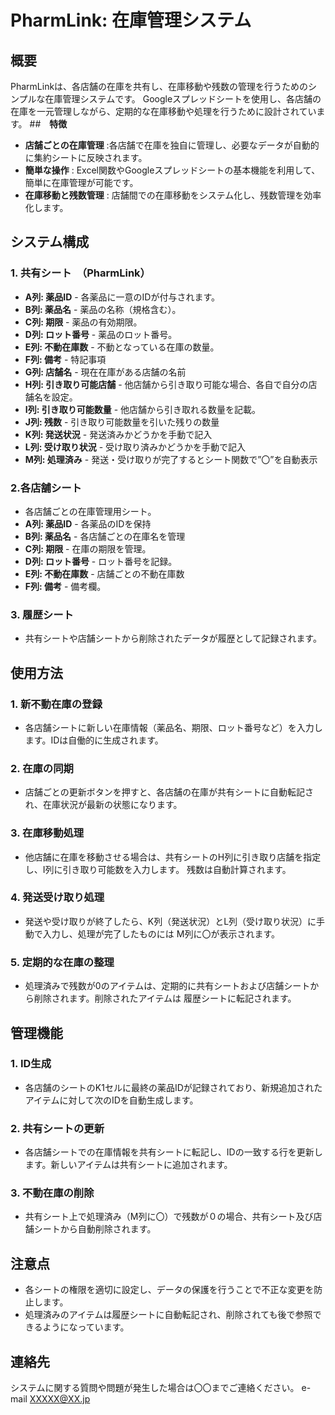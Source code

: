 # **PharmLink: 在庫管理システム**

## **概要**
PharmLinkは、各店舗の在庫を共有し、在庫移動や残数の管理を行うためのシンプルな在庫管理システムです。
Googleスプレッドシートを使用し、各店舗の在庫を一元管理しながら、定期的な在庫移動や処理を行うために設計されています。
##　**特徴**
- **店舗ごとの在庫管理** :各店舗で在庫を独自に管理し、必要なデータが自動的に集約シートに反映されます。
- **簡単な操作** : Excel関数やGoogleスプレッドシートの基本機能を利用して、簡単に在庫管理が可能です。
- **在庫移動と残数管理** : 店舗間での在庫移動をシステム化し、残数管理を効率化します。

## **システム構成**

### **1. 共有シート　（PharmLink）**
- **A列: 薬品ID** - 各薬品に一意のIDが付与されます。
- **B列: 薬品名** - 薬品の名称（規格含む）。
- **C列: 期限** - 薬品の有効期限。
- **D列: ロット番号** - 薬品のロット番号。
- **E列: 不動在庫数** - 不動となっている在庫の数量。
- **F列: 備考** - 特記事項
- **G列: 店舗名** - 現在在庫がある店舗の名前
- **H列: 引き取り可能店舗** - 他店舗から引き取り可能な場合、各自で自分の店舗名を設定。
- **I列: 引き取り可能数量** - 他店舗から引き取れる数量を記載。
- **J列: 残数** - 引き取り可能数量を引いた残りの数量
- **K列: 発送状況** - 発送済みかどうかを手動で記入
- **L列: 受け取り状況** - 受け取り済みかどうかを手動で記入
- **M列: 処理済み** - 発送・受け取りが完了するとシート関数で”〇”を自動表示

### **2.各店舗シート**
- 各店舗ごとの在庫管理用シート。
- **A列: 薬品ID** - 各薬品のIDを保持
- **B列: 薬品名** - 各店舗ごとの在庫名を管理
- **C列: 期限** - 在庫の期限を管理。
- **D列: ロット番号** - ロット番号を記録。
- **E列: 不動在庫数** - 店舗ごとの不動在庫数
- **F列: 備考** - 備考欄。

### **3. 履歴シート**
- 共有シートや店舗シートから削除されたデータが履歴として記録されます。

## **使用方法**

### **1. 新不動在庫の登録**
- 各店舗シートに新しい在庫情報（薬品名、期限、ロット番号など）を入力します。IDは自働的に生成されます。

### **2. 在庫の同期**
- 店舗ごとの更新ボタンを押すと、各店舗の在庫が共有シートに自動転記され、在庫状況が最新の状態になります。

### **3. 在庫移動処理**
- 他店舗に在庫を移動させる場合は、共有シートのH列に引き取り店舗を指定し、I列に引き取り可能数を入力します。
残数は自動計算されます。

### **4. 発送受け取り処理**
- 発送や受け取りが終了したら、K列（発送状況）とL列（受け取り状況）に手動で入力し、処理が完了したものには
M列に〇が表示されます。

### **5. 定期的な在庫の整理**
- 処理済みで残数が0のアイテムは、定期的に共有シートおよび店舗シートから削除されます。削除されたアイテムは
履歴シートに転記されます。

## **管理機能**

### **1. ID生成**
- 各店舗のシートのK1セルに最終の薬品IDが記録されており、新規追加されたアイテムに対して次のIDを自動生成します。

### **2. 共有シートの更新**
- 各店舗シートでの在庫情報を共有シートに転記し、IDの一致する行を更新します。新しいアイテムは共有シートに追加されます。

### **3. 不動在庫の削除**
- 共有シート上で処理済み（M列に〇）で残数が０の場合、共有シート及び店舗シートから自動削除されます。

## **注意点**
- 各シートの権限を適切に設定し、データの保護を行うことで不正な変更を防止します。
- 処理済みのアイテムは履歴シートに自動転記され、削除されても後で参照できるようになっています。

## **連絡先**
システムに関する質問や問題が発生した場合は〇〇までご連絡ください。
e-mail XXXXX@XX.jp